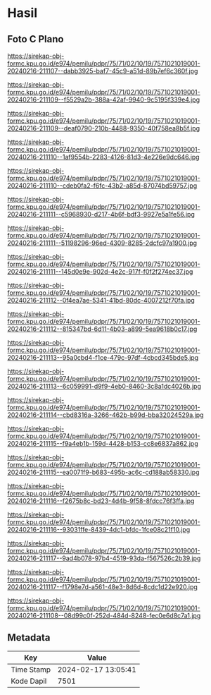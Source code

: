 # Hasil

## Foto C Plano

https://sirekap-obj-formc.kpu.go.id/e974/pemilu/pdpr/75/71/02/10/19/7571021019001-20240216-211107--dabb3925-baf7-45c9-a51d-89b7ef6c360f.jpg

https://sirekap-obj-formc.kpu.go.id/e974/pemilu/pdpr/75/71/02/10/19/7571021019001-20240216-211109--f5529a2b-388a-42af-9940-9c5195f339e4.jpg

https://sirekap-obj-formc.kpu.go.id/e974/pemilu/pdpr/75/71/02/10/19/7571021019001-20240216-211109--deaf0790-210b-4488-9350-40f758ea8b5f.jpg

https://sirekap-obj-formc.kpu.go.id/e974/pemilu/pdpr/75/71/02/10/19/7571021019001-20240216-211110--1af9554b-2283-4126-81d3-4e226e9dc646.jpg

https://sirekap-obj-formc.kpu.go.id/e974/pemilu/pdpr/75/71/02/10/19/7571021019001-20240216-211110--cdeb0fa2-f6fc-43b2-a85d-87074bd59757.jpg

https://sirekap-obj-formc.kpu.go.id/e974/pemilu/pdpr/75/71/02/10/19/7571021019001-20240216-211111--c5968930-d217-4b6f-bdf3-9927e5a1fe56.jpg

https://sirekap-obj-formc.kpu.go.id/e974/pemilu/pdpr/75/71/02/10/19/7571021019001-20240216-211111--51198296-96ed-4309-8285-2dcfc97a1900.jpg

https://sirekap-obj-formc.kpu.go.id/e974/pemilu/pdpr/75/71/02/10/19/7571021019001-20240216-211111--145d0e9e-902d-4e2c-917f-f0f2f274ec37.jpg

https://sirekap-obj-formc.kpu.go.id/e974/pemilu/pdpr/75/71/02/10/19/7571021019001-20240216-211112--0f4ea7ae-5341-41bd-80dc-4007212f70fa.jpg

https://sirekap-obj-formc.kpu.go.id/e974/pemilu/pdpr/75/71/02/10/19/7571021019001-20240216-211112--815347bd-6d11-4b03-a899-5ea9618b0c17.jpg

https://sirekap-obj-formc.kpu.go.id/e974/pemilu/pdpr/75/71/02/10/19/7571021019001-20240216-211113--95a0cbd4-f1ce-479c-97df-4cbcd345bde5.jpg

https://sirekap-obj-formc.kpu.go.id/e974/pemilu/pdpr/75/71/02/10/19/7571021019001-20240216-211113--6c059991-d9f9-4eb0-8460-3c8a1dc4026b.jpg

https://sirekap-obj-formc.kpu.go.id/e974/pemilu/pdpr/75/71/02/10/19/7571021019001-20240216-211114--cbd8316a-3266-462b-b99d-bba32024529a.jpg

https://sirekap-obj-formc.kpu.go.id/e974/pemilu/pdpr/75/71/02/10/19/7571021019001-20240216-211115--f9a4eb1b-159d-4428-b153-cc8e6837a862.jpg

https://sirekap-obj-formc.kpu.go.id/e974/pemilu/pdpr/75/71/02/10/19/7571021019001-20240216-211115--ea0071f9-b683-495b-ac6c-cd188ab58330.jpg

https://sirekap-obj-formc.kpu.go.id/e974/pemilu/pdpr/75/71/02/10/19/7571021019001-20240216-211116--f2675b8c-bd23-4d4b-9f58-8fdcc76f3ffa.jpg

https://sirekap-obj-formc.kpu.go.id/e974/pemilu/pdpr/75/71/02/10/19/7571021019001-20240216-211116--93031ffe-8439-4dc1-bfdc-1fce08c21f10.jpg

https://sirekap-obj-formc.kpu.go.id/e974/pemilu/pdpr/75/71/02/10/19/7571021019001-20240216-211117--9ad4b078-97b4-4519-93da-f567526c2b39.jpg

https://sirekap-obj-formc.kpu.go.id/e974/pemilu/pdpr/75/71/02/10/19/7571021019001-20240216-211117--f1798e7d-a561-48e3-8d6d-8cdc1d22e920.jpg

https://sirekap-obj-formc.kpu.go.id/e974/pemilu/pdpr/75/71/02/10/19/7571021019001-20240216-211108--08d99c0f-252d-484d-8248-fec0e6d8c7a1.jpg


## Metadata

| Key        | Value               |
| ---------- | ------------------- |
| Time Stamp | 2024-02-17 13:05:41 |
| Kode Dapil | 7501                |



